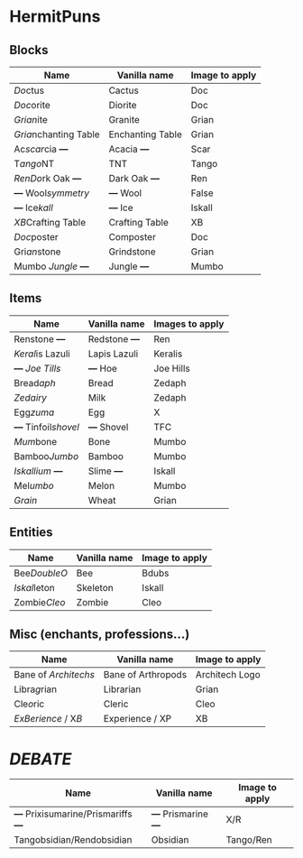 # HermitPuns


## Blocks
|Name|Vanilla name|Image to apply|
|----|------------|--------------|
|*Do*ctus|Cactus|Doc|
|*Doc*orite|Diorite|Doc|
|*Grian*ite|Granite|Grian|
|*Gria*nchanting Table|Enchanting Table|Grian|
|Ac*scar*cia **—**|Acacia **—**|Scar|
|T*ango*NT|TNT|Tango|
|*RenDo*rk Oak **—**|Dark Oak **—**|Ren|
|**—** Wool*symmetry*|**—** Wool|False|
|**—** Ice*kall*|**—** Ice|Iskall|
|*XB*Crafting Table|Crafting Table|XB|
|*Doc*poster|Composter|Doc|
|Gri*an*stone|Grindstone|Grian|
|Mumbo *Jungle* **—**|Jungle **—**|Mumbo|

## Items
|Name|Vanilla name|Images to apply|
|----|------------|---------------|
|Renstone **—**|Redstone **—**|Ren|
|*Keral*is Lazuli|Lapis Lazuli|Keralis|
|**—** *Joe Tills*|**—** Hoe|Joe Hills|
|Bread*aph*|Bread|Zedaph|
|*Zedairy*|Milk|Zedaph|
|Egg*zuma*|Egg|X|
|**—** Tinfoil*shovel*|**—** Shovel|TFC|
|*Mum*bone|Bone|Mumbo|
|Bamboo*Jumbo*|Bamboo|Mumbo|
|*Iskallium* **—**|Slime **—**|Iskall|
|Mel*umbo*|Melon|Mumbo|
|*Grain*|Wheat|Grian|

## Entities
|Name|Vanilla name|Image to apply|
|----|------------|--------------|
|Bee*DoubleO*|Bee|Bdubs|
|*Iskal*leton|Skeleton|Iskall|
|Zombie*Cleo*|Zombie|Cleo|

## Misc (enchants, professions...)
|Name|Vanilla name|Image to apply|
|----|------------|--------------|
|Bane of *Architechs*|Bane of Arthropods|Architech Logo|
|Libra*g*rian|Librarian|Grian|
|Cle*o*ric|Cleric|Cleo|
|*ExBerience* / X*B*|Experience / XP|XB|

# ***DEBATE***
|Name|Vanilla name|Image to apply|
|----|------------|--------------|
|**—** Prixisumarine/Prismariffs **—**|**—** Prismarine **—**|X/R|
|Tangobsidian/Rendobsidian|Obsidian|Tango/Ren|